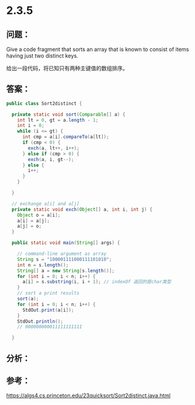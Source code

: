 
# 2.3.5

## 问题：

Give a code fragment that sorts an array that is known to consist of items having just two distinct keys.

给出一段代码，将已知只有两种主键值的数组排序。

## 答案：

```java
public class Sort2distinct {

  private static void sort(Comparable[] a) {
    int lt = 0, gt = a.length - 1;
    int i = 0;
    while (i <= gt) {
      int cmp = a[i].compareTo(a[lt]);
      if (cmp < 0) {
        exch(a, lt++, i++);
      } else if (cmp > 0) {
        exch(a, i, gt--);
      } else {
        i++;
      }
    }

  }

  // exchange a[i] and a[j]
  private static void exch(Object[] a, int i, int j) {
    Object o = a[i];
    a[i] = a[j];
    a[j] = o;
  }

  public static void main(String[] args) {

    // command-line argument as array
    String s = "100001111000111101010";
    int n = s.length();
    String[] a = new String[s.length()];
    for (int i = 0; i < n; i++) {
      a[i] = s.substring(i, i + 1); // indexOf 返回的是char类型
    }
    // sort a print results
    sort(a);
    for (int i = 0; i < n; i++) {
      StdOut.print(a[i]);
    }
    StdOut.println();
    // 000000000011111111111

  }
```


## 分析：



## 参考：

https://algs4.cs.princeton.edu/23quicksort/Sort2distinct.java.html
